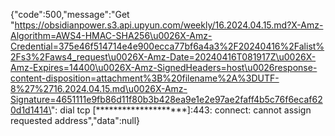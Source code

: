 {"code":500,"message":"Get \"https://obsidianpower.s3.api.upyun.com/weekly/16.2024.04.15.md?X-Amz-Algorithm=AWS4-HMAC-SHA256\u0026X-Amz-Credential=375e46f514714e4e900ecca77bf6a4a3%2F20240416%2Falist%2Fs3%2Faws4_request\u0026X-Amz-Date=20240416T081917Z\u0026X-Amz-Expires=14400\u0026X-Amz-SignedHeaders=host\u0026response-content-disposition=attachment%3B%20filename%2A%3DUTF-8%27%2716.2024.04.15.md\u0026X-Amz-Signature=4651111e9fb86d11f80b3b428ea9e1e2e97ae2faff4b5c76f6ecaf620d1d1414\": dial tcp [********************]:443: connect: cannot assign requested address","data":null}